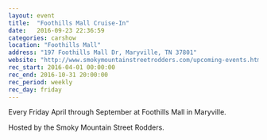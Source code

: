 ```yaml
---
layout: event
title:  "Foothills Mall Cruise-In"
date:   2016-09-23 22:36:59
categories: carshow
location: "Foothills Mall"
address: "197 Foothills Mall Dr, Maryville, TN 37801"
website: "http://www.smokymountainstreetrodders.com/upcoming-events.html"
rec_start: 2016-04-01 00:00:00
rec_end: 2016-10-31 20:00:00
rec_period: weekly
rec_day: friday
---
```


Every Friday April through September at Foothills Mall in Maryville.

Hosted by the Smoky Mountain Street Rodders.
